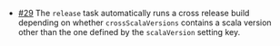 * [#29](https://github.com/sbt/sbt-release/issues/29) The `release` task automatically runs a cross release build depending on whether `crossScalaVersions` contains a scala version other than the one defined by the `scalaVersion` setting key.
